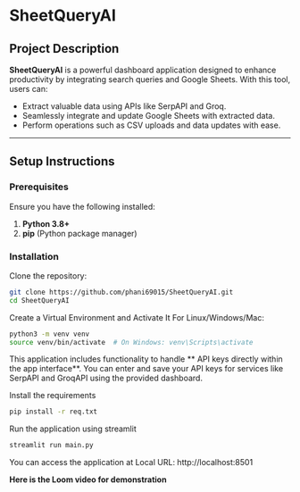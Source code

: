 # SheetQueryAI

## Project Description
**SheetQueryAI** is a powerful dashboard application designed to enhance productivity by integrating search queries and Google Sheets. With this tool, users can:
- Extract valuable data using APIs like SerpAPI and Groq.
- Seamlessly integrate and update Google Sheets with extracted data.
- Perform operations such as CSV uploads and data updates with ease.
---

## Setup Instructions

### Prerequisites
Ensure you have the following installed:
1. **Python 3.8+**
2. **pip** (Python package manager)

### Installation

Clone the repository:
   ```bash
   git clone https://github.com/phani69015/SheetQueryAI.git
   cd SheetQueryAI
   ```
Create a Virtual Environment and Activate It
   For Linux/Windows/Mac:
   ```bash
   python3 -m venv venv
   source venv/bin/activate  # On Windows: venv\Scripts\activate
   ```
This application includes functionality to handle ** API keys directly within the app interface**. You can enter and save your API keys for services like SerpAPI and GroqAPI using the provided dashboard.

Install the requirements
   ```bash
   pip install -r req.txt
   ```
Run the application using streamlit
  ```bash
  streamlit run main.py
  ```

You can access the application at  Local URL: http://localhost:8501

**Here is the Loom video for demonstration**
